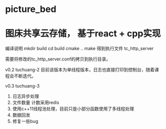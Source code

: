 # picture_bed
图床共享云存储， 基于react + cpp实现
=======
编译说明
mkdir build
cd build
cmake ..
make
得到执行文件
tc_http_server


需要将修改的tc_http_server.conf的拷贝到执行目录。

v0.2 tuchuang-2
目前该版本为单线程版本，日志也直接打印到控制台，随着课程会不断迭代。


v0.3 tuchuang-3
1. 日志异步处理
2. 文件数量 计数采用redis
3. 使用c++11线程池处理，目前只是小部分函数使用了多线程处理
4. 数据回发
5. 修复一些bug
